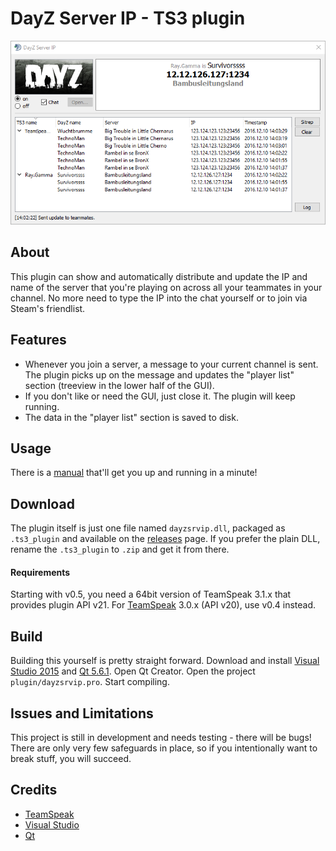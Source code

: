 # DayZ Server IP - TS3 plugin
![alt-text](doc/png/main_window.png)
## About
This plugin can show and automatically distribute and update the IP and name of the server that you're playing on across all your teammates in your channel. No more need to type the IP into the chat yourself or to join via Steam's friendlist.

## Features
- Whenever you join a server, a message to your current channel is sent. The plugin picks up on the message and updates the "player list" section (treeview in the lower half of the GUI).
- If you don't like or need the GUI, just close it. The plugin will keep running.
- The data in the "player list" section is saved to disk.

## Usage
There is a [manual](doc/MANUAL.md) that'll get you up and running in a minute!

## Download

The plugin itself is just one file named `dayzsrvip.dll`, packaged as `.ts3_plugin` and available on the [releases](https://github.com/dehesselle/dayzsrvip/releases) page. If you prefer the plain DLL, rename the `.ts3_plugin` to `.zip` and get it from there.

#### Requirements
Starting with v0.5, you need a 64bit version of TeamSpeak 3.1.x that provides plugin API v21. For [TeamSpeak](http://www.teamspeak.com) 3.0.x (API v20), use v0.4 instead.

## Build
Building this yourself is pretty straight forward. Download and install [Visual Studio 2015](https://www.microsoft.com/en-us/download/details.aspx?id=48146) and [Qt 5.6.1](http://download.qt.io/official_releases/qt/5.6/5.6.1/). Open Qt Creator. Open the project `plugin/dayzsrvip.pro`. Start compiling.

## Issues and Limitations
This project is still in development and needs testing - there will be bugs!  
There are only very few safeguards in place, so if you intentionally want to break stuff, you will succeed.

## Credits
- [TeamSpeak](http://http://www.teamspeak.com)
- [Visual Studio](https://www.visualstudio.com)
- [Qt](https://www.qt.io)
